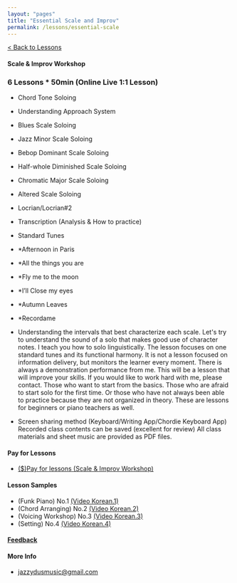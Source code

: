 ```yaml
---
layout: "pages"
title: "Essential Scale and Improv"
permalink: /lessons/essential-scale
---
```

<a href="/lessons">< Back to Lessons</a>

#### Scale & Improv Workshop
### 6 Lessons * 50min (Online Live 1:1 Lesson)

- 	Chord Tone Soloing
-   Understanding Approach System 
- 	Blues Scale Soloing
- 	Jazz Minor Scale Soloing 
- 	Bebop Dominant Scale Soloing
- 	Half-whole Diminished Scale Soloing
- 	Chromatic Major Scale Soloing 
- 	Altered Scale Soloing 
-   Locrian/Locrian#2
- 	Transcription (Analysis & How to practice)
-   Standard Tunes

  - *Afternoon in Paris
  - *All the things you are
  - *Fly me to the moon
  - *I’ll Close my eyes
  - *Autumn Leaves
  - *Recordame 

- Understanding the intervals that best characterize each scale. Let's try to understand the sound of a solo that makes good use of character notes. I teach you how to solo linguistically. The lesson focuses on one standard tunes and its  functional harmony. It is not a lesson focused on information delivery, but monitors the learner every moment. There is always a demonstration performance from me. This will be a lesson that will improve your skills. If you would like to work hard with me, please contact. Those who want to start from the basics. Those who are afraid to start solo for the first time. Or those who have not always been able to practice because they are not organized in theory. These are lessons for beginners or piano teachers as well. 


- Screen sharing method (Keyboard/Writing App/Chordie Keyboard App) Recorded class contents can be saved (excellent for review) All class materials and sheet music are provided as PDF files.


#### Pay for Lessons
 
- <a href="hhttps://jazzydusmusic.gumroad.com/l/wehwc" target="_blank"> ($)Pay for lessons (Scale & Improv Workshop)</a>


#### Lesson Samples 
- (Funk Piano) No.1 
    <a href="https://youtu.be/93QkhEATEMc"
    target="_blank"> (Video Korean.1)</a>  
- (Chord Arranging) No.2
    <a href="https://youtu.be/peX0o5pAD2Q" target="_blank"> (Video Korean.2)</a>
- (Voicing Workshop) No.3
    <a href="https://youtu.be/hi-q-cANOEc" target="_blank"> (Video Korean.3)</a>
- (Setting) No.4
    <a href="https://youtu.be/AVtyd8GAnoM" target="_blank"> (Video Korean.4)</a>

#### <a href="https://jjmusic-online.github.io/assets/images/photo13.jpg">Feedback</a>

  
#### More Info
- jazzydusmusic@gmail.com 






